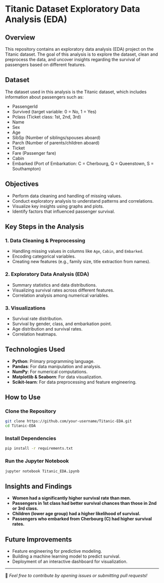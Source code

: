 # Titanic Dataset Exploratory Data Analysis (EDA)

## Overview
This repository contains an exploratory data analysis (EDA) project on the Titanic dataset. The goal of this analysis is to explore the dataset, clean and preprocess the data, and uncover insights regarding the survival of passengers based on different features.

## Dataset
The dataset used in this analysis is the Titanic dataset, which includes information about passengers such as:
- PassengerId
- Survived (target variable: 0 = No, 1 = Yes)
- Pclass (Ticket class: 1st, 2nd, 3rd)
- Name
- Sex
- Age
- SibSp (Number of siblings/spouses aboard)
- Parch (Number of parents/children aboard)
- Ticket
- Fare (Passenger fare)
- Cabin
- Embarked (Port of Embarkation: C = Cherbourg, Q = Queenstown, S = Southampton)

## Objectives
- Perform data cleaning and handling of missing values.
- Conduct exploratory analysis to understand patterns and correlations.
- Visualize key insights using graphs and plots.
- Identify factors that influenced passenger survival.

## Key Steps in the Analysis

### 1. Data Cleaning & Preprocessing
- Handling missing values in columns like `Age`, `Cabin`, and `Embarked`.
- Encoding categorical variables.
- Creating new features (e.g., family size, title extraction from names).

### 2. Exploratory Data Analysis (EDA)
- Summary statistics and data distributions.
- Visualizing survival rates across different features.
- Correlation analysis among numerical variables.

### 3. Visualizations
- Survival rate distribution.
- Survival by gender, class, and embarkation point.
- Age distribution and survival rates.
- Correlation heatmaps.

## Technologies Used
- **Python**: Primary programming language.
- **Pandas**: For data manipulation and analysis.
- **NumPy**: For numerical computations.
- **Matplotlib & Seaborn**: For data visualization.
- **Scikit-learn**: For data preprocessing and feature engineering.

## How to Use

### Clone the Repository
```bash
git clone https://github.com/your-username/Titanic-EDA.git
cd Titanic-EDA
```

### Install Dependencies
```bash
pip install -r requirements.txt
```

### Run the Jupyter Notebook
```bash
jupyter notebook Titanic_EDA.ipynb
```

## Insights and Findings
- **Women had a significantly higher survival rate than men.**
- **Passengers in 1st class had better survival chances than those in 2nd or 3rd class.**
- **Children (lower age group) had a higher likelihood of survival.**
- **Passengers who embarked from Cherbourg (C) had higher survival rates.**

## Future Improvements
- Feature engineering for predictive modeling.
- Building a machine learning model to predict survival.
- Deployment of an interactive dashboard for visualization.

---

📌 *Feel free to contribute by opening issues or submitting pull requests!*
